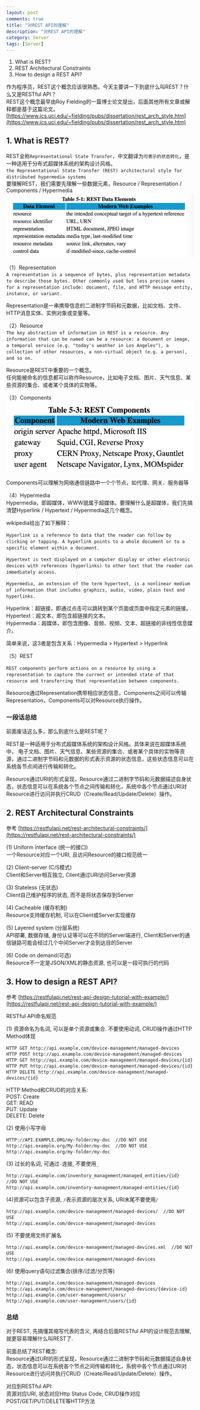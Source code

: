 ```yaml
---
layout: post
comments: true
title: "对REST API的理解"
description: "对REST API的理解"
category: Server
tags: [Server]
---
```


1. What is REST?        
2. REST Architectural Constraints        
3. How to design a REST API?        

<!--more-->

作为程序员，REST这个概念应该很熟悉。今天主要讲一下到底什么叫REST？什么又是RESTful API？        
REST这个概念最早由Roy Fielding的一篇博士论文提出，后面其他所有文章或解释都是基于这篇论文。        
[https://www.ics.uci.edu/~fielding/pubs/dissertation/rest_arch_style.htm](https://www.ics.uci.edu/~fielding/pubs/dissertation/rest_arch_style.htm)        

## 1. What is REST?

REST全称`Representational State Transfer`，中文翻译为`可表示的状态转化`，是一种适用于分布式超媒体系统的架构设计风格。        
`the Representational State Transfer (REST) architectural style for distributed hypermedia systems`        
要理解REST，我们需要先理解一些数据元素，Resource / Representation / Components / Hypermedia        
![](/image/2019-10-30-understand-rest-api/elements.jpg)

（1）Representation        
`A representation is a sequence of bytes, plus representation metadata to describe those bytes. Other commonly used but less precise names for a representation include: document, file, and HTTP message entity, instance, or variant.`

Representation是一串携带信息的二进制字节码和元数据，比如文档、文件、HTTP消息实体、实例对象或变量等。

（2）Resource        
`The key abstraction of information in REST is a resource. Any information that can be named can be a resource: a document or image, a temporal service (e.g. "today's weather in Los Angeles"), a collection of other resources, a non-virtual object (e.g. a person), and so on.`

Resource是REST中重要的一个概念。        
任何能被命名的信息都可以称作Resource，比如电子文档、图片、天气信息、某些资源的集合、或者某个具体的实物等。

（3）Components        
![](/image/2019-10-30-understand-rest-api/components.jpg)

Components可以理解为网络通信链路中一个个节点，如代理、网关、服务器等

（4）Hypermedia        
Hypermedia，即超媒体，WWW就属于超媒体。要理解什么是超媒体，我们先搞清楚Hyperlink / Hypertext / Hypermedia这几个概念。

wikipedia给出了如下解释：
 
`Hyperlink is a reference to data that the reader can follow by clicking or tapping. A hyperlink points to a whole document or to a specific element within a document. `

`Hypertext is text displayed on a computer display or other electronic devices with references (hyperlinks) to other text that the reader can immediately access.`

`Hypermedia, an extension of the term hypertext, is a nonlinear medium of information that includes graphics, audio, video, plain text and hyperlinks. `

Hyperlink：超链接，即通过点击可以跳转到某个页面或页面中指定元素的链接。        
Hypertext：超文本，即包含超链接的文本。        
Hypermedia：超媒体，即包含图像、音频、视频、文本、超链接的非线性信息媒介。        

简单来说，这3者是包含关系：Hypermedia > Hypertext > Hyperlink

（5）REST        

`REST components perform actions on a resource by using a representation to capture the current or intended state of that resource and transferring that representation between components.`

Resource通过Representation携带相应状态信息，Components之间可以传输Representation，Components可以对Resource执行操作。

### 一段话总结

前面废话这么多，那么到底什么是REST呢？

REST是一种适用于分布式超媒体系统的架构设计风格。具体来说在超媒体系统中，
电子文档、图片、天气信息、某些资源的集合、或者某个具体的实物等资源，通过二进制字节码和元数据的形式表示资源的状态信息，这些状态信息可以在系统各节点间进行传输和转化。

Resource通过URI的形式呈现，Resource通过二进制字节码和元数据描述自身状态，状态信息可以在系统各个节点之间传输和转化，系统中各个节点通过URI对Resource进行访问并执行CRUD（Create/Read/Update/Delete）操作。

## 2. REST Architectural Constraints

参考 [https://restfulapi.net/rest-architectural-constraints/](https://restfulapi.net/rest-architectural-constraints/)

(1) Uniform interface (统一的接口)        
一个Resource对应一个URI, 且访问Resource的接口规范统一        

(2) Client–server (C/S模式)        
Client和Server相互独立, Client通过URI访问Server资源        

(3) Stateless (无状态)        
Client自己维护程序的状态, 而不是将状态保存到Server        

(4) Cacheable (缓存机制)        
Resource支持缓存机制, 可以在Client或Server实现缓存        

(5) Layered system (分层系统)        
API部署, 数据存储, 身份认证等可以在不同的Server端进行, Client和Server的通信链路可能会经过几个中间Server才会到达目的Server

(6) Code on demand(可选)         
Resource不一定是JSON/XML的静态资源, 也可以是一段可执行的代码

## 3. How to design a REST API?

参考 [https://restfulapi.net/rest-api-design-tutorial-with-example/](https://restfulapi.net/rest-api-design-tutorial-with-example/)

RESTful API命名规范

(1) 资源命名为名词, 可以是单个资源或集合. 不要使用动词, CRUD操作通过HTTP Method体现

	HTTP GET http://api.example.com/device-management/managed-devices
	HTTP POST http://api.example.com/device-management/managed-devices
	HTTP GET http://api.example.com/device-management/managed-devices/{id}
	HTTP PUT http://api.example.com/device-management/managed-devices/{id}
	HTTP DELETE http://api.example.com/device-management/managed-devices/{id}

HTTP Method和CRUD的对应关系:        
POST: Create        
GET: READ        
PUT: Update        
DELETE: Delete        

(2) 使用小写字母

	HTTP://API.EXAMPLE.ORG/my-folder/my-doc  //DO NOT USE
	http://api.example.org/My-Folder/my-doc  //DO NOT USE
	http://api.example.org/my-folder/my-doc

(3) 过长的名词, 可通过`-`连接, 不要使用`_`

	http://api.example.com/inventory_management/managed_entities/{id}  //DO NOT USE
	http://api.example.com/inventory-management/managed-entities/{id}  

(4)资源可以包含子资源,  `/`表示资源的层次关系, URI末尾不要使用`/`
	
	http://api.example.com/device-management/managed-devices/  //DO NOT USE
	http://api.example.com/device-management/managed-devices

(5) 不要使用文件扩展名

	http://api.example.com/device-management/managed-devices.xml  //DO NOT USE
	http://api.example.com/device-management/managed-devices

(6) 使用query语句过滤集合(排序/过滤/分页等)

	http://api.example.com/device-management/managed-devices 
	http://api.example.com/device-management/managed-devices/{device-id} 
	http://api.example.com/user-management/users/
	http://api.example.com/user-management/users/{id}

### 总结        

对于REST, 先搞懂其缩写代表的含义, 再结合后面RESTful API的设计规范去理解,就更容易理解什么叫REST了.

前面总结了REST概念:        
Resource通过URI的形式呈现，Resource通过二进制字节码和元数据描述自身状态，状态信息可以在系统各个节点之间传输和转化，系统中各个节点通过URI对Resource进行访问并执行CRUD（Create/Read/Update/Delete）操作。

对应到RESTful API:        
资源对应URI, 状态对应Http Status Code, CRUD操作对应POST/GET/PUT/DELETE等HTTP方法

